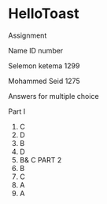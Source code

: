 # HelloToast
Assignment

Name                ID number

Selemon ketema        1299

Mohammed Seid         1275

Answers for multiple choice

Part I
1. C
2. D
3. B
4. D
5. B& C
PART 2
1. B
2. C
3. A
4. A
